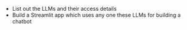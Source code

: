 - List out the LLMs and their access details
- Build a Streamlit app which uses any one these LLMs for building a chatbot
